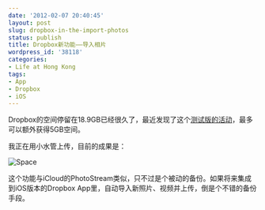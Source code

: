 ```yaml
---
date: '2012-02-07 20:40:45'
layout: post
slug: dropbox-in-the-import-photos
status: publish
title: Dropbox新功能——导入相片
wordpress_id: '38118'
categories:
- Life at Hong Kong
tags:
- App
- Dropbox
- iOS
---
```


Dropbox的空间停留在18.9GB已经很久了，最近发现了这个[测试版的活动](http://forums.dropbox.com/topic.php?id=53106)，最多可以额外获得5GB空间。




我正在用小水管上传，目前的成果是：




![Space](http://edwardtoday.files.wordpress.com/2012/02/space.png)




这个功能与iCloud的PhotoStream类似，只不过是个被动的备份。如果将来集成到iOS版本的Dropbox App里，自动导入新照片、视频并上传，倒是个不错的备份手段。
